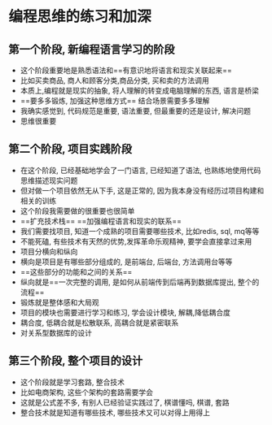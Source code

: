# 编程思维的练习和加深

## 第一个阶段, 新编程语言学习的阶段

* 这个阶段重要地是熟悉语法和==有意识地将语言和现实关联起来==
* 比如买卖商品, 商人和顾客分类,商品分类,  买和卖的方法调用
* 本质上,编程就是现实的抽象,  将人理解的转变成电脑理解的东西, 语言是桥梁
* ==要多多锻炼, 加强这种思维方式==      结合场景需要多多理解
* 我确实感觉到, 代码规范是重要, 语法重要,  但最重要的还是设计, 解决问题
* 思维很重要

## 第二个阶段,  项目实践阶段

* 在这个阶段, 已经基础地学会了一门语言, 已经知道了语法, 也熟练地使用代码思维描述现实问题
* 但对做一个项目依然无从下手, 这是正常的, 因为我本身没有经历过项目构建和相关的训练
* 这个阶段我需要做的很重要也很简单
* ==扩充技术栈==   ==加强编程语言和现实的联系==
* 我们需要找项目, 知道一个成熟的项目需要哪些技术, 比如redis, sql, mq等等
* 不能死磕,  有些技术有天然的优势,发挥革命乐观精神, 要学会直接拿过来用
* 项目分横向和纵向
* 横向是项目是有哪些部分组成的,  是前端台, 后端台, 方法调用台等等
* ==这些部分的功能和之间的关系==
* 纵向就是==一次完整的调用, 是如何从前端传到后端再到数据库提出, 整个的流程==
* 锻炼就是整体感和大局观
* 项目的模块也需要进行学习和练习, 学会设计模块, 解耦,降低耦合度
* 耦合度, 低耦合就是松散联系,  高耦合就是紧密联系
* 对关系型数据库的设计

## 第三个阶段, 整个项目的设计

* 这个阶段就是学习套路, 整合技术
* 比如电商架构,  这些个架构的套路需要学会
* 这就是公式差不多,  有别人已经验证实践过了,  棋谱懂吗, 棋谱, 套路
* 整合技术就是知道有哪些技术, 哪些技术又可以对得上用得上

